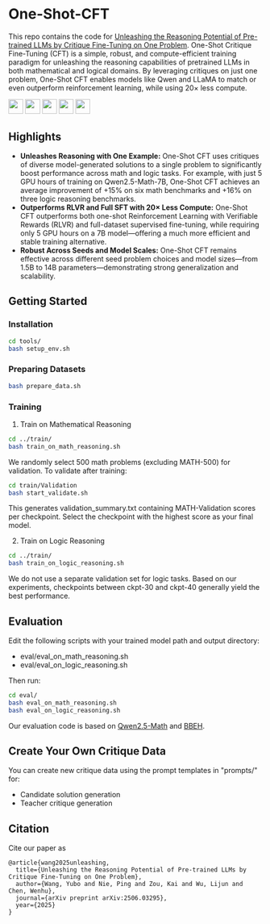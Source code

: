 # One-Shot-CFT

This repo contains the code for [Unleashing the Reasoning Potential of Pre-trained LLMs by Critique Fine-Tuning on One Problem](https://arxiv.org/abs/). One-Shot Critique Fine-Tuning (CFT) is a simple, robust, and compute-efficient training paradigm for unleashing the reasoning capabilities of pretrained LLMs in both mathematical and logical domains. By leveraging critiques on just one problem, One-Shot CFT enables models like Qwen and LLaMA to match or even outperform reinforcement learning, while using 20× less compute.


<a target="_blank" href="https://github.com/TIGER-AI-Lab/One-Shot-CFT">
<img style="height:22pt" src="https://img.shields.io/badge/-Code-black?style=flat&logo=github"></a>
<a target="_blank" href="https://arxiv.org/pdf/2506.03295">
<img style="height:22pt" src="https://img.shields.io/badge/-Paper-green?style=flat&logo=arxiv"></a>
<a target="_blank" href="https://tiger-ai-lab.github.io/One-Shot-CFT">
<img style="height:22pt" src="https://img.shields.io/badge/-🌐%20Website-red?style=flat"></a>
<a target="_blank" href="https://huggingface.co/datasets/TIGER-Lab/One-Shot-CFT-Data">
<img style="height:22pt" src="https://img.shields.io/badge/-🤗%20Dataset-red?style=flat"></a>
<a target="_blank" href="https://huggingface.co/collections/TIGER-Lab/one-shot-cft-683fbb4d2bcf698dbea8fb21">
<img style="height:22pt" src="https://img.shields.io/badge/-🤗%20Models-red?style=flat"></a>
<br>

## Highlights

- **Unleashes Reasoning with One Example:** One-Shot CFT uses critiques of diverse model-generated solutions to a single problem to significantly boost performance across math and logic tasks. For example, with just 5 GPU hours of training on Qwen2.5-Math-7B, One-Shot CFT achieves an average improvement of +15% on six math benchmarks and +16% on three logic reasoning benchmarks.
- **Outperforms RLVR and Full SFT with 20× Less Compute:** One-Shot CFT outperforms both one-shot Reinforcement Learning with Verifiable Rewards (RLVR) and full-dataset supervised fine-tuning, while requiring only 5 GPU hours on a 7B model—offering a much more efficient and stable training alternative.
- **Robust Across Seeds and Model Scales:** One-Shot CFT remains effective across different seed problem choices and model sizes—from 1.5B to 14B parameters—demonstrating strong generalization and scalability.


## Getting Started

### Installation

```bash
cd tools/
bash setup_env.sh
```

### Preparing Datasets

```bash
bash prepare_data.sh
```

### Training

1. Train on Mathematical Reasoning
```bash
cd ../train/
bash train_on_math_reasoning.sh
```

We randomly select 500 math problems (excluding MATH-500) for validation.
To validate after training:
```bash
cd train/Validation
bash start_validate.sh
```
This generates validation_summary.txt containing MATH-Validation scores per checkpoint. Select the checkpoint with the highest score as your final model.


2. Train on Logic Reasoning
```bash
cd ../train/
bash train_on_logic_reasoning.sh
```
We do not use a separate validation set for logic tasks. Based on our experiments, checkpoints between ckpt-30 and ckpt-40 generally yield the best performance.

## Evaluation

Edit the following scripts with your trained model path and output directory:
* eval/eval_on_math_reasoning.sh
* eval/eval_on_logic_reasoning.sh

Then run:

```bash
cd eval/
bash eval_on_math_reasoning.sh
bash eval_on_logic_reasoning.sh
```

Our evaluation code is based on [Qwen2.5-Math](https://github.com/QwenLM/Qwen2.5-Math) and [BBEH](https://github.com/google-deepmind/bbeh).

## Create Your Own Critique Data

You can create new critique data using the prompt templates in "prompts/" for:
* Candidate solution generation
* Teacher critique generation


## Citation

Cite our paper as
```
@article{wang2025unleashing,
  title={Unleashing the Reasoning Potential of Pre-trained LLMs by Critique Fine-Tuning on One Problem},
  author={Wang, Yubo and Nie, Ping and Zou, Kai and Wu, Lijun and Chen, Wenhu},
  journal={arXiv preprint arXiv:2506.03295},
  year={2025}
}
```


